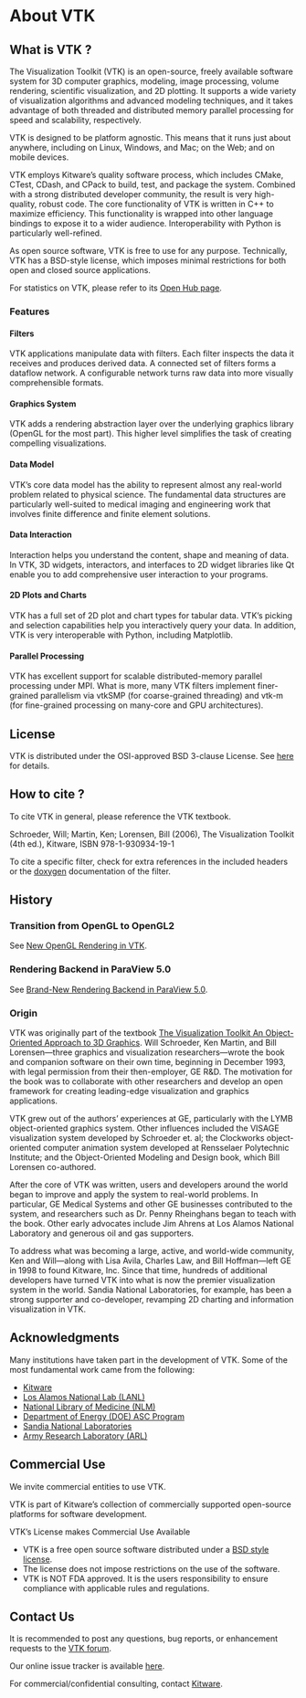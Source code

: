 # About VTK

## What is VTK ?
The Visualization Toolkit (VTK) is an open-source, freely available software system for 3D computer graphics, modeling, image processing, volume rendering, scientific visualization, and 2D plotting. It supports a wide variety of visualization algorithms and advanced modeling techniques, and it takes advantage of both threaded and distributed memory parallel processing for speed and scalability, respectively.

VTK is designed to be platform agnostic. This means that it runs just about anywhere, including on Linux, Windows, and Mac; on the Web; and on mobile devices.

VTK employs Kitware’s quality software process, which includes CMake, CTest, CDash, and CPack to build, test, and package the system. Combined with a strong distributed developer community, the result is very high-quality, robust code. The core functionality of VTK is written in C++ to maximize efficiency. This functionality is wrapped into other language bindings to expose it to a wider audience. Interoperability with Python is particularly well-refined.

As open source software, VTK is free to use for any purpose. Technically, VTK has a BSD-style license, which imposes minimal restrictions for both open and closed source applications.

For statistics on VTK, please refer to its [Open Hub page](https://www.openhub.net/p/vtk).

### Features

#### Filters
VTK applications manipulate data with filters. Each filter inspects the data it receives and produces derived data. A connected set of filters forms a dataflow network. A configurable network turns raw data into more visually comprehensible formats.

#### Graphics System
VTK adds a rendering abstraction layer over the underlying graphics library (OpenGL for the most part). This higher level simplifies the task of creating compelling visualizations.

#### Data Model
VTK’s core data model has the ability to represent almost any real-world problem related to physical science. The fundamental data structures are particularly well-suited to medical imaging and engineering work that involves finite difference and finite element solutions.

#### Data Interaction
Interaction helps you understand the content, shape and meaning of data. In VTK, 3D widgets, interactors, and interfaces to 2D widget libraries like Qt enable you to add comprehensive user interaction to your programs.

#### 2D Plots and Charts
VTK has a full set of 2D plot and chart types for tabular data. VTK’s picking and selection capabilities help you interactively query your data. In addition, VTK is very interoperable with Python, including Matplotlib.

#### Parallel Processing
VTK has excellent support for scalable distributed-memory parallel processing under MPI. What is more, many VTK filters implement finer-grained parallelism via vtkSMP (for coarse-grained threading) and vtk-m (for fine-grained processing on many-core and GPU architectures).

## License
VTK is distributed under the OSI-approved BSD 3-clause License. See [here](https://gitlab.kitware.com/vtk/vtk/-/blob/master/Copyright.txt) for details.

## How to cite ?

To cite VTK in general, please reference the VTK textbook.

Schroeder, Will; Martin, Ken; Lorensen, Bill (2006), The Visualization Toolkit (4th ed.), Kitware, ISBN 978-1-930934-19-1

To cite a specific filter, check for extra references in the included headers or the [doxygen](https://vtk.org/doc/nightly/html) documentation of the filter.


## History

### Transition from OpenGL to OpenGL2
See [New OpenGL Rendering in VTK](https://www.kitware.com/new-opengl-rendering-in-vtk).

### Rendering Backend in ParaView 5.0
See [Brand-New Rendering Backend in ParaView 5.0](https://www.kitware.com/kitware-unleashes-brand-new-rendering-backend-in-paraview-5-0/).

### Origin
VTK was originally part of the textbook [The Visualization Toolkit An Object-Oriented Approach to 3D Graphics](https://vtk.org/documentation/#textbook). Will Schroeder, Ken Martin, and Bill Lorensen—three graphics and visualization researchers—wrote the book and companion software on their own time, beginning in December 1993, with legal permission from their then-employer, GE R&D. The motivation for the book was to collaborate with other researchers and develop an open framework for creating leading-edge visualization and graphics applications.

VTK grew out of the authors’ experiences at GE, particularly with the LYMB object-oriented graphics system. Other influences included the VISAGE visualization system developed by Schroeder et. al; the Clockworks object-oriented computer animation system developed at Rensselaer Polytechnic Institute; and the Object-Oriented Modeling and Design book, which Bill Lorensen co-authored.

After the core of VTK was written, users and developers around the world began to improve and apply the system to real-world problems. In particular, GE Medical Systems and other GE businesses contributed to the system, and researchers such as Dr. Penny Rheinghans began to teach with the book. Other early advocates include Jim Ahrens at Los Alamos National Laboratory and generous oil and gas supporters.

To address what was becoming a large, active, and world-wide community, Ken and Will—along with Lisa Avila, Charles Law, and Bill Hoffman—left GE in 1998 to found Kitware, Inc. Since that time, hundreds of additional developers have turned VTK into what is now the premier visualization system in the world. Sandia National Laboratories, for example, has been a strong supporter and co-developer, revamping 2D charting and information visualization in VTK.


## Acknowledgments
Many institutions have taken part in the development of VTK. Some of the most fundamental work came from the following:
- [Kitware](https://www.kitware.com)
- [Los Alamos National Lab (LANL)](http://www.lanl.gov)
- [National Library of Medicine (NLM)](http://www.nlm.nih.gov)
- [Department of Energy (DOE) ASC Program](http://www.cio.energy.gov/high-performance-computing.htm)
- [Sandia National Laboratories](http://www.sandia.gov)
- [Army Research Laboratory (ARL)](http://www.arl.army.mil/www/default.htm)

## Commercial Use
We invite commercial entities to use VTK.

VTK is part of Kitware’s collection of commercially supported open-source platforms for software development.

VTK’s License makes Commercial Use Available
* VTK is a free open source software distributed under a [BSD style license](#license).
* The license does not impose restrictions on the use of the software.
* VTK is NOT FDA approved. It is the users responsibility to ensure compliance with applicable rules and regulations.

## Contact Us
It is recommended to post any questions, bug reports, or enhancement requests to the [VTK forum](https://discourse.vtk.org).

Our online issue tracker is available [here](https://gitlab.kitware.com/vtk/vtk/-/issues).

For commercial/confidential consulting, contact [Kitware](https://www.kitware.com/contact/advanced-support/).
